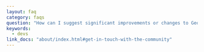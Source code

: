 ```yaml
---
layout: faq
category: faqs
question: "How can I suggest significant improvements or changes to GeoNode?"
keywords:
  - devs
link_docs: "about/index.html#get-in-touch-with-the-community"
---
```

